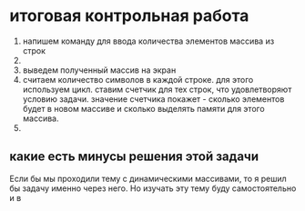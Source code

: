 # итоговая контрольная работа
1. напишем команду для ввода количества элементов массива из строк
2. 
3. выведем полученный массив на экран
4. считаем количество символов в каждой строке. для этого используем цикл. ставим счетчик для тех строк, что удовлетворяют условию задачи. значение счетчика покажет - сколько элементов будет в новом массиве и сколько выделять памяти для этого массива.
5. 

какие есть минусы решения этой задачи
-

Если бы мы проходили тему с динамическими массивами, то я решил бы задачу именно через него. Но изучать эту тему буду самостоятельно и в